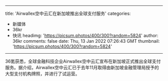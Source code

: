 
---
title: 'Airwallex空中云汇在新加坡推出全球支付服务'
categories: 
 - 新媒体
 - 36kr
 - 快讯
headimg: 'https://picsum.photos/400/300?random=5824'
author: 36kr
comments: false
date: Thu, 13 Jan 2022 07:26:43 GMT
thumbnail: 'https://picsum.photos/400/300?random=5824'
---

<div>   
36氪获悉，全球金融科技企业Airwallex空中云汇宣布在新加坡正式推出全球支付服务。据介绍，Airwallex空中云汇已于去年11月取得由新加坡金融管理局授予的大型支付机构牌照，并进行了试运营。  
</div>
            